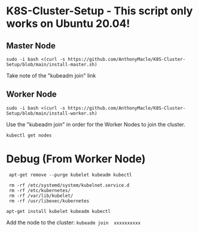 # K8S-Cluster-Setup - This script only works on Ubuntu 20.04!

## Master Node
```
sudo -i bash <(curl -s https://github.com/AnthonyMacle/K8S-Cluster-Setup/blob/main/install-master.sh)
```
Take note of the "kubeadm join" link

## Worker Node
```
sudo -i bash <(curl -s https://github.com/AnthonyMacle/K8S-Cluster-Setup/blob/main/install-worker.sh)
```

Use the "kubeadm join" in order for the Worker Nodes to join the cluster.

```
kubectl get nodes
```

# Debug (From Worker Node)

```
 apt-get remove --purge kubelet kubeadm kubectl
```
```
 rm -rf /etc/systemd/system/kubelnet.service.d
 rm -rf /etc/kubernetes/
 rm -rf /var/lib/kubelet/
 rm -rf /usr/libexec/kubernetes
```
```
apt-get install kubelet kubeadm kubectl 
```
Add the node to the cluster:
`
kubeadm join  xxxxxxxxxx
`
